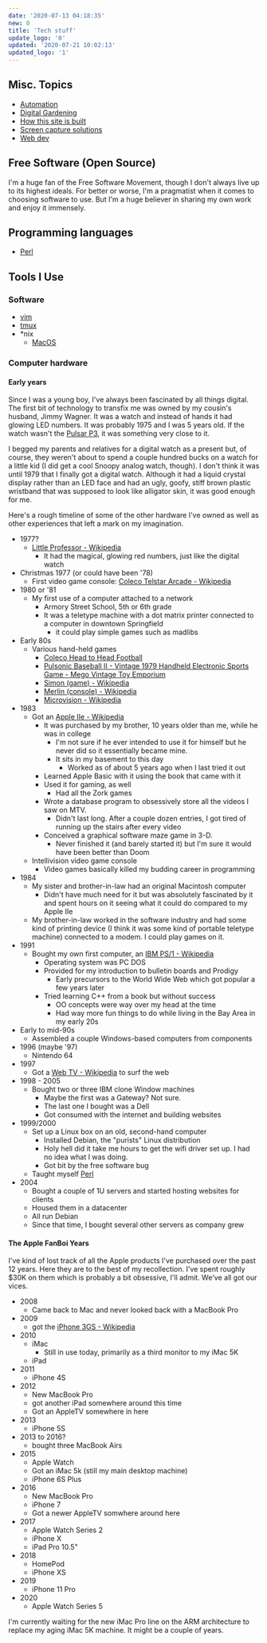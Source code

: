 ```yaml
---
date: '2020-07-13 04:18:35'
new: 0
title: 'Tech stuff'
update_logo: '0'
updated: '2020-07-21 10:02:13'
updated_logo: '1'
---
```

## Misc. Topics
* [Automation](/Automation)
* [Digital Gardening](/Digital-Gardening)
* [How this site is built](/How-this-site-is-built)
* [Screen capture solutions](/Screen-capture-solutions)
* [Web dev](/Web-dev)

## Free Software (Open Source)
I'm a huge fan of the Free Software Movement, though I don't always live up to
its highest ideals. For better or worse, I'm a pragmatist when it comes to
choosing software to use. But I'm a huge believer in sharing my own work and
enjoy it immensely.

## Programming languages
* [Perl](/Perl)

## Tools I Use
### Software
* [vim](/vim)
* [tmux](/tmux)
* *nix
  * [MacOS](/MacOS)

### Computer hardware
#### Early years
Since I was a young boy, I've always been fascinated by all things digital. The
first bit of technology to transfix me was owned by my cousin's husband,
Jimmy Wagner. It was a watch and instead of hands it had glowing LED numbers. It
was probably 1975 and I was 5 years old. If the watch wasn't the [Pulsar
P3](https://20centurywatches.com/pulsar-p3/), it was something very close to
it.

I begged my parents and relatives for a digital watch as a present but, of
course, they weren't about to spend a couple hundred bucks on a watch for a
little kid (I did get a cool Snoopy analog watch, though). I don't think it was
until 1979 that I finally got a digital watch. Although it had a liquid crystal
display rather than an LED face and had an ugly, goofy, stiff brown plastic
wristband that was supposed to look like alligator skin, it was good enough for
me.

Here's a rough timeline of some of the other hardware I've owned as well as
other experiences that left a mark on my imagination.

* 1977?
  * [Little Professor - Wikipedia](https://en.wikipedia.org/wiki/Little_Professor)
    * It had the magical, glowing red numbers, just like the digital watch
* Christmas 1977 (or could have been '78)
  * First video game console: [Coleco Telstar Arcade - Wikipedia](https://en.wikipedia.org/wiki/Coleco_Telstar_Arcade)
* 1980 or '81
  * My first use of a computer attached to a network
    * Armory Street School, 5th or 6th grade
    * It was a teletype machine with a dot matrix printer connected to a
      computer in downtown Springfield
      * it could play simple games such as madlibs
* Early 80s
  * Various hand-held games
    * [Coleco Head to Head Football](https://www.handheldmuseum.com/Coleco/H2HFootball.htm)
    * [Pulsonic Baseball II - Vintage 1979 Handheld Electronic Sports Game - Mego  Vintage Toy Emporium](https://www.vintagetoyemporium.com/product-page/pulsonic-baseball-ii-vintage-1979-handheld-electronic-sports-game-mego)
    * [Simon (game) - Wikipedia](https://en.wikipedia.org/wiki/Simon_%28game%29)
    * [Merlin (console) - Wikipedia](https://en.wikipedia.org/wiki/Merlin_%28console%29)
    * [Microvision - Wikipedia](https://en.wikipedia.org/wiki/Microvision)
* 1983
  * Got an [Apple IIe - Wikipedia](https://en.wikipedia.org/wiki/Apple_IIe)
    * It was purchased by my brother, 10 years older than me, while he was in
      college
      * I'm not sure if he ever intended to use it for himself but he never did
        so it essentially became mine.
      * It sits in my basement to this day
        * Worked as of about 5 years ago when I last tried it out
    * Learned Apple Basic with it using the book that came with it
    * Used it for gaming, as well
      * Had all the Zork games
    * Wrote a database program to obsessively store all the videos I saw on MTV.
      * Didn't last long. After a couple dozen entries, I got tired of running
        up the stairs after every video
    * Conceived a graphical software maze game in 3-D.
      * Never finished it (and barely started it) but I'm sure it would have
        been better than Doom
  * Intellivision video game console
    * Video games basically killed my budding career in programming
* 1984
  * My sister and brother-in-law had an original Macintosh computer
    * Didn't have much need for it but was absolutely fascinated by it and spent
      hours on it seeing what it could do compared to my Apple IIe
  * My brother-in-law worked in the software industry and had some kind of
    printing device (I think it was some kind of portable teletype machine)
    connected to a modem. I could play games on it.
* 1991
  * Bought my own first computer, an [IBM PS/1 - Wikipedia](https://en.wikipedia.org/wiki/IBM_PS/1)
    * Operating system was PC DOS
    * Provided for my introduction to bulletin boards and Prodigy
      * Early precursors to the World Wide Web which got popular a few years
        later
    * Tried learning C++ from a book but without success
      * OO concepts were way over my head at the time
      * Had way more fun things to do while living in the Bay Area in my early
        20s
* Early to mid-90s
  * Assembled a couple Windows-based computers from components
* 1996 (maybe '97)
  * Nintendo 64
* 1997
  * Got a [Web TV - Wikipedia](https://en.wikipedia.org/wiki/MSN_TV) to surf the web
* 1998 - 2005
  * Bought two or three IBM clone Window machines
    * Maybe the first was a Gateway? Not sure.
    * The last one I bought was a Dell
    * Got consumed with the internet and building websites
* 1999/2000
  * Set up a Linux box on an old, second-hand computer
    * Installed Debian, the "purists" Linux distribution
    * Holy hell did it take me hours to get the wifi driver set up. I had no
      idea what I was doing.
    * Got bit by the free software bug
  * Taught myself [Perl](/Perl)
* 2004
  * Bought a couple of 1U servers and started hosting websites for clients
  * Housed them in a datacenter
  * All run Debian
  * Since that time, I bought several other servers as company grew

#### The Apple FanBoi Years
I've kind of lost track of all the Apple products I've purchased over the past
12 years. Here they are to the best of my recollection. I've spent roughly $30K
on them which is probably a bit obsessive, I'll admit. We've all got our vices.

* 2008
  * Came back to Mac and never looked back with a MacBook Pro
* 2009
  * got the [iPhone 3GS - Wikipedia](https://en.wikipedia.org/wiki/IPhone_3GS)
* 2010
  * iMac
    * Still in use today, primarily as a third monitor to my iMac 5K
  * iPad
* 2011
  * iPhone 4S
* 2012
  * New MacBook Pro
  * got another iPad somewhere around this time
  * Got an AppleTV somewhere in here
* 2013
  * iPhone 5S
* 2013 to 2016?
  * bought three MacBook Airs
* 2015
  * Apple Watch
  * Got an iMac 5k (still my main desktop machine)
  * iPhone 6S Plus
* 2016
  * New MacBook Pro
  * iPhone 7
  * Got a newer AppleTV somwhere around here
* 2017
  * Apple Watch Series 2
  * iPhone X
  * iPad Pro 10.5"
* 2018
  * HomePod
  * iPhone XS
* 2019
  * iPhone 11 Pro
* 2020
  * Apple Watch Series 5

I'm currently waiting for the new iMac Pro line on the ARM architecture to
replace my aging iMac 5K machine. It might be a couple of years.
